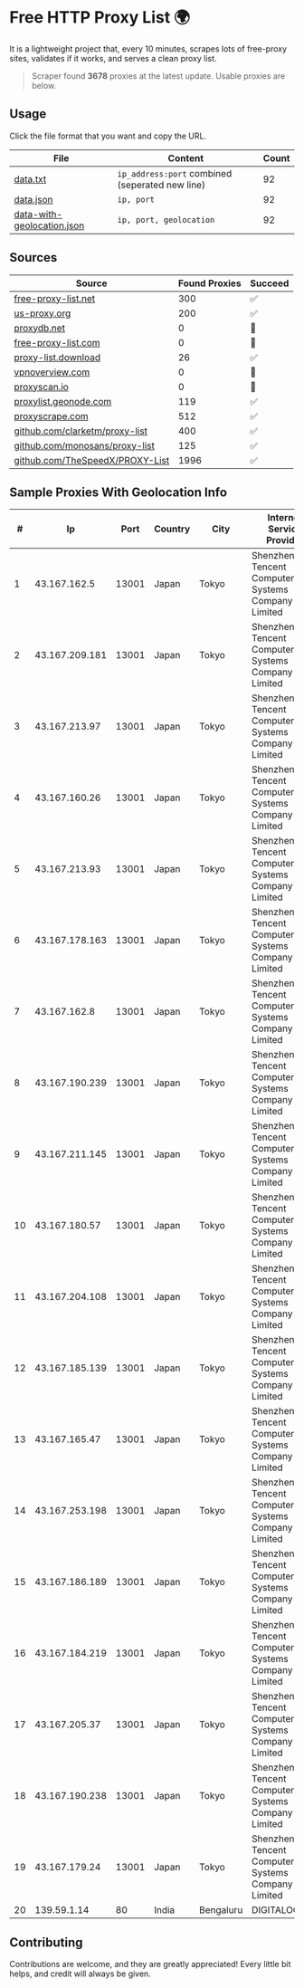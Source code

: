 
# Free HTTP Proxy List 🌍

It is a lightweight project that, every 10 minutes, scrapes lots of free-proxy sites, validates if it works, and serves a clean proxy list.


> Scraper found **3678** proxies at the latest update. Usable proxies are below.

## Usage

Click the file format that you want and copy the URL.


|File|Content|Count|
|----|-------|-----|
|[data.txt](https://raw.githubusercontent.com/themiralay/Proxy-List-World/master/data.txt)|`ip_address:port` combined (seperated new line)|92|
|[data.json](https://raw.githubusercontent.com/themiralay/Proxy-List-World/master/data.json)|`ip, port`|92|
|[data-with-geolocation.json](https://raw.githubusercontent.com/themiralay/Proxy-List-World/master/data-with-geolocation.json)|`ip, port, geolocation`|92|

## Sources

|Source|Found Proxies|Succeed|
|------|-------------|-------|
|[free-proxy-list.net](https://free-proxy-list.net)|300|✅|
|[us-proxy.org](https://www.us-proxy.org)|200|✅|
|[proxydb.net](http://proxydb.net)|0|🚫|
|[free-proxy-list.com](https://free-proxy-list.com/?page=&port=&type%5B%5D=http&type%5B%5D=https&up_time=0&search=Search)|0|🚫|
|[proxy-list.download](https://www.proxy-list.download/HTTP)|26|✅|
|[vpnoverview.com](https://vpnoverview.com/privacy/anonymous-browsing/free-proxy-servers)|0|🚫|
|[proxyscan.io](https://www.proxyscan.io)|0|🚫|
|[proxylist.geonode.com](https://proxylist.geonode.com/api/proxy-list?limit=300&page=1&sort_by=lastChecked&sort_type=desc&protocols=http,https)|119|✅|
|[proxyscrape.com](https://api.proxyscrape.com/v2/?request=displayproxies&protocol=http&timeout=10000&country=all&ssl=all&anonymity=all)|512|✅|
|[github.com/clarketm/proxy-list](https://raw.githubusercontent.com/clarketm/proxy-list/master/proxy-list-raw.txt)|400|✅|
|[github.com/monosans/proxy-list](https://raw.githubusercontent.com/monosans/proxy-list/main/proxies/http.txt)|125|✅|
|[github.com/TheSpeedX/PROXY-List](https://raw.githubusercontent.com/TheSpeedX/PROXY-List/master/http.txt)|1996|✅|


## Sample Proxies With Geolocation Info

|#|Ip|Port|Country|City|Internet Service Provider|
|-|--|----|-------|----|-------------------------|
|1|43.167.162.5|13001|Japan|Tokyo|Shenzhen Tencent Computer Systems Company Limited|
|2|43.167.209.181|13001|Japan|Tokyo|Shenzhen Tencent Computer Systems Company Limited|
|3|43.167.213.97|13001|Japan|Tokyo|Shenzhen Tencent Computer Systems Company Limited|
|4|43.167.160.26|13001|Japan|Tokyo|Shenzhen Tencent Computer Systems Company Limited|
|5|43.167.213.93|13001|Japan|Tokyo|Shenzhen Tencent Computer Systems Company Limited|
|6|43.167.178.163|13001|Japan|Tokyo|Shenzhen Tencent Computer Systems Company Limited|
|7|43.167.162.8|13001|Japan|Tokyo|Shenzhen Tencent Computer Systems Company Limited|
|8|43.167.190.239|13001|Japan|Tokyo|Shenzhen Tencent Computer Systems Company Limited|
|9|43.167.211.145|13001|Japan|Tokyo|Shenzhen Tencent Computer Systems Company Limited|
|10|43.167.180.57|13001|Japan|Tokyo|Shenzhen Tencent Computer Systems Company Limited|
|11|43.167.204.108|13001|Japan|Tokyo|Shenzhen Tencent Computer Systems Company Limited|
|12|43.167.185.139|13001|Japan|Tokyo|Shenzhen Tencent Computer Systems Company Limited|
|13|43.167.165.47|13001|Japan|Tokyo|Shenzhen Tencent Computer Systems Company Limited|
|14|43.167.253.198|13001|Japan|Tokyo|Shenzhen Tencent Computer Systems Company Limited|
|15|43.167.186.189|13001|Japan|Tokyo|Shenzhen Tencent Computer Systems Company Limited|
|16|43.167.184.219|13001|Japan|Tokyo|Shenzhen Tencent Computer Systems Company Limited|
|17|43.167.205.37|13001|Japan|Tokyo|Shenzhen Tencent Computer Systems Company Limited|
|18|43.167.190.238|13001|Japan|Tokyo|Shenzhen Tencent Computer Systems Company Limited|
|19|43.167.179.24|13001|Japan|Tokyo|Shenzhen Tencent Computer Systems Company Limited|
|20|139.59.1.14|80|India|Bengaluru|DIGITALOCEAN|



## Contributing

Contributions are welcome, and they are greatly appreciated! Every
little bit helps, and credit will always be given.

